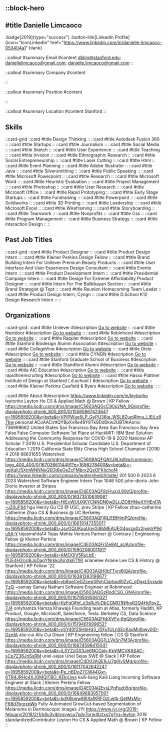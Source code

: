 ::block-hero
---
#title
Danielle Limcaoco
---

:badge[2019]{type="success"}
:button-link[LinkedIn Profile]{icon="IconLinkedIn" href="https://www.linkedin.com/in/danielle-limcaoco-053404a1" blank}

::callout
#summary
Email
#content
dblim@stanford.edu; daniellelimcaoco@gmail.com; danielle.limcaoco@gmail.com
::

::callout
#summary
Company
#content

::

::callout
#summary
Position
#content

::

::callout
#summary
Location
#content
Stanford
::

## Skills
::card-grid
::card
#title
Design Thinking
::
::card
#title
Autodesk Fusion 360
::
::card
#title
Startups
::
::card
#title
Journalism
::
::card
#title
Social Media
::
::card
#title
Sketch
::
::card
#title
User Experience
::
::card
#title
Teaching
::
::card
#title
Invision
::
::card
#title
Ethnographic Research
::
::card
#title
Social Entrepreneurship
::
::card
#title
Laser Cutting
::
::card
#title
Html
::
::card
#title
Event Planning
::
::card
#title
Adobe Illustrator
::
::card
#title
Java
::
::card
#title
Silversmithing
::
::card
#title
Public Speaking
::
::card
#title
Microsoft Powerpoint
::
::card
#title
Research
::
::card
#title
Microsoft Word
::
::card
#title
Heuristic Evaluation
::
::card
#title
Project Management
::
::card
#title
Photoshop
::
::card
#title
User Research
::
::card
#title
Microsoft Office
::
::card
#title
Rapid Prototyping
::
::card
#title
Early Stage Startups
::
::card
#title
Fundraising
::
::card
#title
Powerpoint
::
::card
#title
Solidworks
::
::card
#title
3D Printing
::
::card
#title
Leadership
::
::card
#title
Microsoft Excel
::
::card
#title
Wireframing
::
::card
#title
Storyboarding
::
::card
#title
Teamwork
::
::card
#title
Nonprofits
::
::card
#title
Css
::
::card
#title
Program Management
::
::card
#title
Business Strategy
::
::card
#title
Interaction Design
::
::

## Past Job Titles
::card-grid
::card
#title
Product Designer
::
::card
#title
Product Design Intern
::
::card
#title
Kleiner Perkins Design Fellow
::
::card
#title
Brand Building Intern For Unilever Premium Beauty Products
::
::card
#title
User Interface And User Experience Design Consultant
::
::card
#title
Events Intern
::
::card
#title
Product Development Intern
::
::card
#title
Presidential Campaign Intern
::
::card
#title
Design For Extreme Affordability Product Designer
::
::card
#title
Intern For The Balikbayan Section
::
::card
#title
Brand Strategist @ Topt
::
::card
#title
Reunion Homecoming Team Leader
::
::card
#title
Product Design Intern, Cyngn
::
::card
#title
D.School K12 Design Research Intern
::
::

## Organizations
::card-grid
::card
#title
Unilever
#description
[Go to website](unilever.com)
::
::card
#title
Nextdoor
#description
[Go to website](nextdoor.com)
::
::card
#title
Robinhood
#description
[Go to website](robinhood.com)
::
::card
#title
Rappler
#description
[Go to website](rappler.com)
::
::card
#title
Stanford Biodesign Alumni Association
#description
[Go to website](biodesignalumni.com)
::
::card
#title
CollegeVine
#description
[Go to website](collegevine.com)
::
::card
#title
Olelo
#description
[Go to website](olelohq.com)
::
::card
#title
CYNGN
#description
[Go to website](cyngn.com)
::
::card
#title
Stanford Graduate School of Business
#description
[Go to website](gsb.stanford.edu)
::
::card
#title
Standford Alumni
#description
[Go to website](stanfordalumni.org)
::
::card
#title
AIC Education
#description
[Go to website](jq-edu.com)
::
::card
#title
rapidhirerecruiting
#description
[Go to website](rapidhirerecruiting.com)
::
::card
#title
Hasso Plattner Institute of Design at Stanford ( d.school )
#description
[Go to website](dschool.stanford.edu)
::
::card
#title
Kleiner Perkins Caufield & Byers
#description
[Go to website](kpcb.com)
::
::

::card
#title
About
#description
https://www.linkedin.com/in/leytonho leytonho Leyton Ho CS & Applied Math @ Brown | KP Fellow https://media.licdn.com/dms/image/C5603AQGcC90s2NA_9Q/profile-displayphoto-shrink_800_800/0/1558586742364?e=1695859200&v=beta&t=VPiPWue5LP_GyPU36jp_WSL8ZuqjRhnu_LIEjLz87bw personal ACoAACvttQYBpXvRe49Y9Tk9Dd0kw2UBTAtAomc 736998662 United States San Francisco Bay Area San Francisco Bay Area False False Computer Software 1st Place at HackMIT: IBM Best Solution Addressing the Community Response for COVID-19 9 2020 National AP Scholar 7 2019 U.S. Presidential Scholar Candidate U.S. Department of Education 1 2019 California State Blitz Chess High School Champion (2018) 4 2018 68631655 Watershed https://media.licdn.com/dms/image/C560BAQFQAitJ8Lkdhw/company-logo_400_400/0/1670266114491?e=1698278400&v=beta&t=-ggXqiU5XmWNNNsGEOt6eOeZcFMbrx2QsOFKIichof4 https://www.linkedin.com/company/watershedclimate/ 201 500 6 2023 6 2023 Watershed Software Engineer Intern True 1046 500 john-diorio John Diorio Investor at Stripes https://media.licdn.com/dms/image/D4E03AQF8zHuzxL69zQ/profile-displayphoto-shrink_800_800/0/1637351063906?e=1695859200&v=beta&t=HlEvWUUXKYCNNDN6wDLtJZO8HNwXYHEnl7A-u20uF94 hgu Henry Gu CS @ USC, prev Stripe | KP Fellow zhao-catherine Catherine Zhao CS & Business @ UC Berkeley https://media.licdn.com/dms/image/C5603AQFiRLjEBfHmPQ/profile-displayphoto-shrink_800_800/0/1661914735501?e=1695859200&v=beta&t=JsvOQUKoaUgyGi9bMEAUEG4pszq0z2jwjdrP9du5A-Y tejasmehta14 Tejas Mehta Venture Partner @ Contrary | Engineering Fellow @ Kleiner Perkins https://media.licdn.com/dms/image/C4E03AQFrlZe8At_aUA/profile-displayphoto-shrink_800_800/0/1590206001181?e=1695859200&v=beta&t=AMOOlV5RuLbE-PUE4H2csI8JoDagYNrkkcAmXk6TfKI arianelee Ariane Lee CS & History @ Stanford | KP Fellow ‘22 https://media.licdn.com/dms/image/C4D03AQH0bTTvni6iQA/profile-displayphoto-shrink_800_800/0/1638138319867?e=1695859200&v=beta&t=vb8oeCgGZceq39vhCiarbsdl0ZvC_gDgxLEvxsdqYzQ ~samay Samay Nathani Software Engineer at Robinhood https://media.licdn.com/dms/image/D5603AQGzRodCSG_GNA/profile-displayphoto-shrink_800_800/0/1679509506132?e=1695859200&v=beta&t=fIzFq0lfhf_o3sRuYcDbCGMO1NfhoR2Q4Hd1ov2_7J4 onlyhamza Hamza Khawaja Founding team at Atlas, formerly Hadith, KP Product, Google, Microsoft, Salesforce, Tesla. Berkeley CS, Data Science https://media.licdn.com/dms/image/C5603AQFttkXVFv-6gQ/profile-displayphoto-shrink_800_800/0/1519461999652?e=1695859200&v=beta&t=vSY40f2SHbHq3_jDFu1ULnSEcKayMi4bwv0iD-DznfA alix-cui Alix Cui Glean | KP Engineering fellow | CS @ Stanford https://media.licdn.com/dms/image/D5603AQG1LLVkSn7M3A/profile-displayphoto-shrink_800_800/0/1687459841504?e=1695859200&v=beta&t=iLSYZzG03Je6NCOob-KpVMCVKASAC-sCp7Z36JnSsRM uriel-sejas Uriel Sejas SWE @ Slack | KP Fellow https://media.licdn.com/dms/image/C4D03AQE9JJ7gIKvSMg/profile-displayphoto-shrink_800_800/0/1611704264224?e=1695859200&v=beta&t=Pe_hBDoZ7CW44Gvr-6TR4JRHo4XJGMQlTBO_KEkjUws kaili-liang Kaili Liang Incoming Software Engineer at Slack | Kleiner Perkins Fellow https://media.licdn.com/dms/image/D4E03AQEysLPqFazb5g/profile-displayphoto-shrink_800_800/0/1684968395700?e=1695859200&v=beta&t=kdX6kww69lXafKRFOzLwtk-QetMxMv-F68d7bgrxpWo Fully Automated GrowCut-based Segmentation of Melanoma in Dermoscopic Images JYI https://www.jyi.org/2019-febuary/2019/2/1/b8u3yjblvsywcu7sdy7orw4tctxs2g?rq=leyton 2019 standardizedContributor Leyton Ho CS & Applied Math @ Brown | KP Fellow
::
